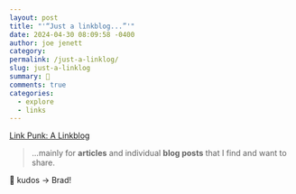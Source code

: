 ```yaml
---
layout: post
title: "'“Just a linkblog...”'"
date: 2024-04-30 08:09:58 -0400
author: joe jenett
category: 
permalink: /just-a-linklog/
slug: just-a-linklog
summary: 👏
comments: true
categories:
  - explore
  - links
---
```

<a title="by Brad Enslen" href="https://linkpunk.micro.blog/">Link Punk: A Linkblog</a>
<blockquote><p>...mainly for <strong>articles</strong> and individual <strong>blog posts</strong> that I find and want to share.</p></blockquote>
👏 kudos &rarr; Brad! 

<a href="https://brid.gy/publish/mastodon"></a>